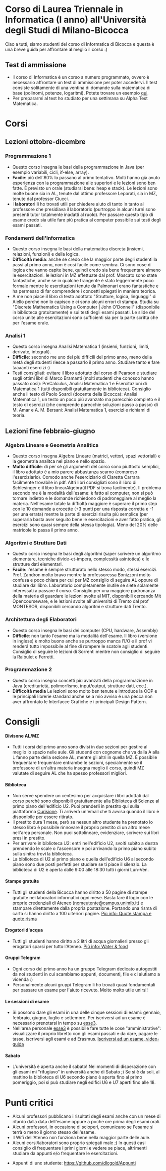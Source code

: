 # Corso di Laurea Triennale in Informatica (I anno) all'Università degli Studi di Milano-Bicocca

Ciao a tutti, siamo studenti del corso di Informatica di Bicocca e questa è una breve guida per affrontare al meglio il corso :)

## Test di ammissione
* Il corso di Informatica è un corso a numero programmato, ovvero è necessario affrontare un test di ammissione per poter accedervi. Il test consiste solitamente di una ventina di domande sulla matematica di base (polinomi, potenze, logaritmi). Potete trovare un esempio [qui](http://www.conscienze.it/public/[TEST]/TestSelezione100908.pdf). 
* Per prepararmi al test ho studiato per una settimana su Alpha Test Matematica.

# Corsi

## Lezioni ottobre-dicembre

### Programmazione 1
* Questo corso insegna le basi della programmazione in Java (per esempio variabili, cicli, if-else, array).
* **Facile**: più dell'80% lo passano al primo tentativo. Molti hanno già avuto esperienza con la programmazione alle superiori e le lezioni sono ben fatte. È previsto un orale (studiarsi bene: heap e stack).
Le lezioni sono molte buone sia in AL, tenute dal ottimo professore Leporati, sia in MZ, tenute dal professor Ciucci.
* I **laboratori** li ho trovati utili per chiedere aiuto di tanto in tanto al professore che presidiava il laboratorio (purtroppo in alcuni turni sono presenti tutor totalmente inadatti al ruolo). Per passare questo tipo di esame credo sia utile fare più pratica al computer possibile sui testi degli esami passati.

### Fondamenti dell'Informatica
* Questo corso insegna le basi della matematica discreta (insiemi, relazioni, funzioni) e della logica.
* **Difficoltà media**: anche se credo che la maggior parte degli studenti la passi al primo anno, non è così facile come sembra. Ci sono cose di logica che vanno capite bene, quindi credo sia bene frequentare almeno le esercitazioni.
le lezioni in MZ effettuate dal prof. Moscato sono state fantastiche, anche se in qualche frangente é stato leggermente poco formale mentre le esercitazioni tenute da Palmonari erano fantastiche e ha permesso di far comprendere i concetti spiegati in maniera teorica.
* A me non piace il libro di testo adottato "Strutture, logica, linguaggi" di Aiello perchè non lo capisco e ci sono alcuni errori di stampa. Studia su "Discrete Mathematics Using a Computer | John O'Donnell" (disponibile in biblioteca gratuitamente) e sui testi degli esami passati. Le slide del corso unite alle esercitazioni sono sufficienti sia per la parte scritta che per l'esame orale.

### Analisi 1
* Questo corso insegna Analisi Matematica 1 (insiemi, funzioni, limiti, derivate, integrali).
* **Difficile**: secondo me uno dei più difficili del primo anno, meno della metà degli studenti riesce a passarlo il primo anno. Studiare tanto e fare taaaanti esercizi :)
* Testi consigliati: evitare il libro adottato dal corso di Pearson e studiare sugli ottimi libri di Marco Bramanti (molti studenti che conosco hanno passato così): PreCalculus, Analisi Matematica 1 e Esercitazioni di Matematica 1 (tutti disponibili gratuitamente in biblioteca). Consiglio anche il testo di Paolo Soardi (docente della Bicocca): Analisi Matematica 1, un testo un poco più avanzato ma parecchio completo e il testo di esercizi (che comprende parecchie soluzioni passo a passo) di M. Amar e A. M. Bersani: Analisi Matematica 1, esercizi e richiami di teoria.

## Lezioni fine febbraio-giugno

### Algebra Lineare e Geometria Analitica
* Questo corso insegna Algebra Lineare (matrici, vettori, spazi vettoriali) e la geometria analitca nel piano e nello spazio.
* **Molto difficile**: di per sè gli argomenti del corso sono piuttosto semplici, il libro adottato è a mio parere abbastanza scarno (compreso l'eserciziario). Comodo anche l'eserciziario di Claretta Carrara facilmente trovabile in pdf.
Altri libri consigliati sono il libro di Schlesinger e il libro linearAlgebra(il PDF si trova facilmente).
Il problema secondo me è la modalità dell'esame: è fatto al computer, non si può tornare indietro e le domande richiedono di padroneggiare al meglio la materia. Nell'esame totale la diffioltà maggiore è superare il primo step con le 10 domande a crocette (+3 punti per una risposta corretta e -1 per una errata) mentre la parte di esercizi risulta più semplice (per superarla basta aver seguito bene le esercitazioni e aver fatto pratica, gli esercizi sono quasi sempre della stessa tipologia). Meno del 20% delle matricole lo passa il primo anno.

### Algoritmi e Strutture Dati
* Questo corso insegna le basi degli algoritmi (saper scrivere un algoritmo elementare, tecniche divide-et-impera, complessità asintotica) e le strutture dati elementari.
* **Facile**: l'esame è sempre strutturato nello stesso modo, stessi esercizi. Prof. Zandron molto bravo mentre la professoressa Bonizzoni molto confusa e poco chiara per cui per MZ consiglio di seguire AL oppure di studiare dal libro. Laboratorio completamente inutile se siete solamente interessati a passare il corso.
Consiglio per una maggiore padronanza della materia di guardare le lezioni svolte al MIT, disponibili cercando Mit Opencourseware, e le lezioni svolte all'universitá di Trento dal prof MONTESOR, disponibili cercando algoritmi e strutture dati Trento.

### Architettura degli Elaboratori
* Questo corso insegna le basi dei computer (CPU, hardware, Assembly)
* **Difficile**: non tanto l'esame ma la modalità dell'esame. Il libro (versione in inglese) è molto buono anche se purtroppo manca  l'I/O e il prof vi renderá tutto impossibile al fine di rompere le scatole agli studenti.
Consiglio di seguire le lezioni di Sorrenti mentre non consiglio di seguire la Raibulet e Ferretti.

### Programmazione 2
* Questo corso insegna concetti più avanzati della programmazione in Java (ereditarietà, polimorfismo, input/output, strutture dati, ecc.).
* **Difficoltà media**
Le lezioni sono molto ben tenute e introduce la OOP e le principali librerie standard anche se a mio avviso é una pecca non aver affrontato le Interfacce Grafiche e i principali Design Pattern.

# Consigli

#### Divisone AL/MZ
* Tutti i corsi del primo anno sono divisi in due sezioni per gestire al meglio lo spazio nelle aule. Gli studenti con cognome che va dalla A alla L fanno parte della sezione AL, mentre gli altri in quella MZ. È possibile frequentare frequentare entrambe le sezioni, specialmente se il professore di un'altra materia insegna meglio il corso, quindi MZ valutate di seguire AL che ha spesso professori migliori.

#### Biblioteca
* Non serve spendere un centesimo per acquistare i libri adottati dal corso perchè sono disponibili gratuitamente alla Biblioteca di Scienze al primo piano dell'edificio U2. Puoi prenderli in prestito qui sulla piattaforma [Curisione](https://eds.a.ebscohost.com/eds/search/basic?vid=0&sid=ad73d8d0-bb49-4da7-a95c-e96ac16a922a%40sessionmgr4007). Ti arriverà un'email che ti avvisa quando il libro è disponibile per essere ritirato.
* Il prestito dura 1 mese, però se nessun altro studente ha prenotato lo stesso libro è possibile rinnovare il proprio prestito di un altro mese nell'area personale. Non puoi sottolineare, evidenziare, scrivere sui libri presi in prestito. 
* Per arrivare in biblioteca U2: entri nell'edificio U2, svolti subito a destra prendendo le scale o l'ascensore e poi arrivando la primo piano subito sulla sinitra trovi la biblioteca.
* La biblioteca di U2 al primo piano e quella dell'edificio U6 al secondo piano sono due posti perfetti per studiare se ti piace il silenzio. La biblioteca di U2 è aperta dalle 9:00 alle 18:30 tutti i giorni Lun-Ven.

#### Stampe gratuite
* Tutti gli studenti della Bicocca hanno diritto a 50 pagine di stampe gratuite nei laboratori informatici ogni mese. Basta fare il login con le proprie credenziali di Ateneo (nomeutente@campus.unimib.it) e stampare direttamente dalla propria postazione. Portando una risma di carta si hanno diritto a 100 ulteriori pagine. [Più info: Quote stampa e quote risma](http://lib.didattica.unimib.it/?page_id=152)

#### Erogatori d'acqua
* Tutti gli studenti hanno diritto a 2 litri di acqua giornalieri presso gli erogatori sparsi per tutto l'Ateneo. [Più info: Water & food](https://www.unimib.it/ateneo/bicocca-sostenibile/water-food)

#### Gruppi Telegram
* Ogni corso del primo anno ha un gruppo Telegram dedicato autogestiti da noi studenti in cui scambiamo appunti, documenti, file e ci aiutiamo a vicenda :) 
* Personalmente alcuni gruppi Telegram li ho trovati quasi fondamentali per passare un esame per l'aiuto ricevuto. Molto molto utile unirsi! 

#### Le sessioni di esame
* Si possono dare gli esami in una delle cinque sessioni di esami: gennaio, febbraio, giugno, luglio e settembre. Per iscriversi ad un esame è necessario prenotarsi in tempo su [esse3](https://s3w.si.unimib.it/esse3/Start.do).
* Nell'area personale [esse3](https://s3w.si.unimib.it/esse3/Start.do) è possibile fare tutte le cose "amministrative": visualizzare il proprio libretto con gli esami passati e da dare, pagare le tasse, iscriversi agli esami e ad Erasmus. [Iscriversi ad un esame, video-guida](https://www.youtube.com/watch?v=gazTo4jqM8Q&feature=youtu.be%22+%5Ct+%22_blank)

#### Sabato
* L'università è aperta anche il sabato! Nei momenti di disperazione con gli esami mi "rifugiavo" in università anche di Sabato ;) Se si è da soli, al mattino la biblioteca di U6 secondo piano è aperta fino al primo pomeriggio, poi si può studiare negli edifici U6 e U7 aperti fino alle 18.

# Punti critici
* Alcuni professori pubblicano i risultati degli esami anche con un mese di ritardo dalla data dell'esame oppure a poche ore prima degli esami orali.
* Alcuni professori, in occasione di scioperi, comunicano se l'esame si terrà o meno il giorno stesso dell'esame.
* Il Wifi dell'Ateneo non funziona bene nella maggior parte delle aule.
* Alcuni corsi/laboratori sono proprio spiegati male ;) In questi casi consiglio di frequentare i primi giorni e vedere se piace, altrimenti studiare da appunti e/o frequentare le esercitazioni.

- Appunti di uno studente:
https://github.com/dlcgold/Appunti


